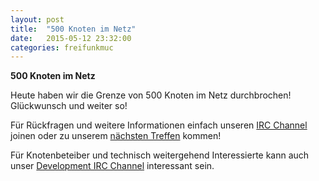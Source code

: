 ```yaml
---
layout: post
title:  "500 Knoten im Netz"
date:   2015-05-12 23:32:00
categories: freifunkmuc
---
```


**500 Knoten im Netz**

Heute haben wir die Grenze von 500 Knoten im Netz durchbrochen! Glückwunsch und weiter so!

Für Rückfragen und weitere Informationen einfach unseren [IRC Channel][irc] joinen
oder zu unserem [nächsten Treffen][treffen] kommen!

Für Knotenbeteiber und technisch weitergehend Interessierte kann auch unser [Development IRC Channel][irc-dev] interessant sein. 

[irc]: https://webirc.darkfasel.net/#freifunk
[irc-dev]: https://webirc.darkfasel.net/#freifunk-dev
[treffen]: http://freifunkmuc.github.io/mitmachen/
